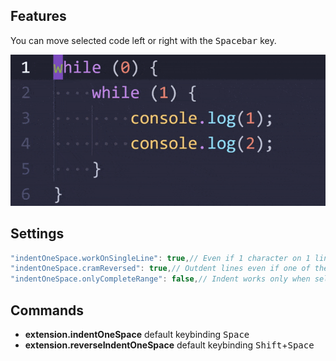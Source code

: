 ## Features

You can move selected code left or right with the <kbd>Spacebar</kbd> key.

![Moving left or right with hotkeys](images/demo.gif)

## Settings
```javascript
"indentOneSpace.workOnSingleLine": true,// Even if 1 character on 1 line is selected - the command will work.
"indentOneSpace.cramReversed": true,// Outdent lines even if one of them reached column 0 (gutter).
"indentOneSpace.onlyCompleteRange": false,// Indent works only when selection has nothing or whitespace characters on the sides
```

## Commands

* **extension.indentOneSpace** default keybinding <kbd>Space</kbd>
* **extension.reverseIndentOneSpace** default keybinding <kbd>Shift</kbd>+<kbd>Space</kbd>
